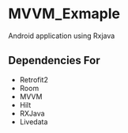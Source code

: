 # MVVM_Exmaple
Android application using Rxjava

## Dependencies For 
- Retrofit2
- Room
- MVVM
- Hilt
- RXJava
- Livedata
